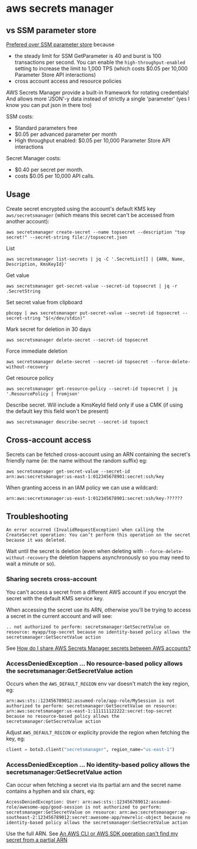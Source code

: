 # aws secrets manager

## vs SSM parameter store

[Prefered over SSM parameter store](https://cheatsheetseries.owasp.org/cheatsheets/Secrets_Management_CheatSheet.html#411-aws) because

- the steady limit for SSM GetParameter is 40 and burst is 100 transactions per second. You can enable the `high-throughput-enabled` setting to increase the limit to 1,000 TPS (which costs $0.05 per 10,000 Parameter Store API interactions)
- cross account access and resource policies

AWS Secrets Manager provide a built-in framework for rotating credentials! And allows more 'JSON'-y data instead of strictly a single 'parameter' (yes I know you can put json in there too)

SSM costs:

- Standard parameters free
- $0.05 per advanced parameter per month
- High throughput enabled: $0.05 per 10,000 Parameter Store API interactions

Secret Manager costs:

- $0.40 per secret per month.
- costs $0.05 per 10,000 API calls.

## Usage

Create secret encrypted using the account's default KMS key `aws/secretsmanager` (which means this secret can't be accessed from another account):

```
aws secretsmanager create-secret --name topsecret --description "top secret!" --secret-string file://topsecret.json
```

List

```
aws secretsmanager list-secrets | jq -C '.SecretList[] | {ARN, Name, Description, KmsKeyId}'
```

Get value

```
aws secretsmanager get-secret-value --secret-id topsecret | jq -r .SecretString
```

Set secret value from clipboard

```
pbcopy | aws secretsmanager put-secret-value --secret-id topsecret --secret-string "$(</dev/stdin)"
```

Mark secret for deletion in 30 days

```
aws secretsmanager delete-secret --secret-id topsecret
```

Force immediate deletion

```
aws secretsmanager delete-secret --secret-id topsecret --force-delete-without-recovery
```

Get resource policy

```
aws secretsmanager get-resource-policy --secret-id topsecret | jq '.ResourcePolicy | fromjson'
```

Describe secret. Will include a KmsKeyId field only if use a CMK (if using the default key this field won't be present)

```
aws secretsmanager describe-secret --secret-id topsect
```

## Cross-account access

Secrets can be fetched cross-account using an ARN containing the secret's friendly name (ie: the name without the random suffix) eg:

```
aws secretsmanager get-secret-value --secret-id arn:aws:secretsmanager:us-east-1:012345678901:secret:ssh/key
```

When granting access in an IAM policy we can use a wildcard:

```
arn:aws:secretsmanager:us-east-1:012345678901:secret:ssh/key-??????
```

## Troubleshooting

```
An error occurred (InvalidRequestException) when calling the CreateSecret operation: You can’t perform this operation on the secret because it was deleted.
```

Wait until the secret is deletion (even when deleting with `--force-delete-without-recovery` the deletion happens asynchronously so you may need to wait a minute or so).

### Sharing secrets cross-account

You can't access a secret from a different AWS account if you encrypt the secret with the default KMS service key.

When accessing the secret use its ARN, otherwise you'll be trying to access a secret in the current account and will see:

```
.. not authorized to perform: secretsmanager:GetSecretValue on resource: myapp/top-secret because no identity-based policy allows the secretsmanager:GetSecretValue action
```

See [How do I share AWS Secrets Manager secrets between AWS accounts?](https://aws.amazon.com/premiumsupport/knowledge-center/secrets-manager-share-between-accounts/)

### AccessDeniedException ... No resource-based policy allows the secretsmanager:GetSecretValue action

Occurs when the `AWS_DEFAULT_REGION` env var doesn't match the key region, eg:

```
arn:aws:sts::123456789012:assumed-role/app-role/MySession is not authorized to perform: secretsmanager:GetSecretValue on resource: arn:aws:secretsmanager:us-east-1:111111122222:secret:top-secret because no resource-based policy allows the secretsmanager:GetSecretValue action
```

Adjust `AWS_DEFAULT_REGION` or explicity provide the region when fetching the key, eg:

```python
client = boto3.client("secretsmanager", region_name="us-east-1")
```

### AccessDeniedException ... No identity-based policy allows the secretsmanager:GetSecretValue action

Can occur when fetching a secret via its partial arn and the secret name contains a hyphen and six chars, eg:

```
AccessDeniedException: User: arn:aws:sts::123456789012:assumed-role/awesome-app/good-session is not authorized to perform: secretsmanager:GetSecretValue on resource: arn:aws:secretsmanager:ap-southeast-2:123456789012:secret:awesome-app/newrelic-object because no identity-based policy allows the secretsmanager:GetSecretValue action
```

Use the full ARN. See [An AWS CLI or AWS SDK operation can't find my secret from a partial ARN](https://docs.aws.amazon.com/secretsmanager/latest/userguide/troubleshoot.html#ARN_secretnamehyphen)
